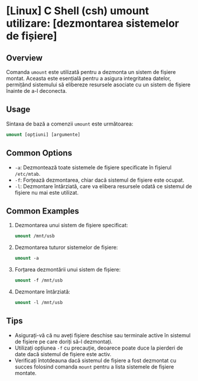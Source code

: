 # [Linux] C Shell (csh) umount utilizare: [dezmontarea sistemelor de fișiere]

## Overview
Comanda `umount` este utilizată pentru a dezmonta un sistem de fișiere montat. Aceasta este esențială pentru a asigura integritatea datelor, permițând sistemului să elibereze resursele asociate cu un sistem de fișiere înainte de a-l deconecta.

## Usage
Sintaxa de bază a comenzii `umount` este următoarea:

```csh
umount [opțiuni] [argumente]
```

## Common Options
- `-a`: Dezmontează toate sistemele de fișiere specificate în fișierul `/etc/mtab`.
- `-f`: Forțează dezmontarea, chiar dacă sistemul de fișiere este ocupat.
- `-l`: Dezmontare întârziată, care va elibera resursele odată ce sistemul de fișiere nu mai este utilizat.

## Common Examples
1. Dezmontarea unui sistem de fișiere specificat:
   ```csh
   umount /mnt/usb
   ```

2. Dezmontarea tuturor sistemelor de fișiere:
   ```csh
   umount -a
   ```

3. Forțarea dezmontării unui sistem de fișiere:
   ```csh
   umount -f /mnt/usb
   ```

4. Dezmontare întârziată:
   ```csh
   umount -l /mnt/usb
   ```

## Tips
- Asigurați-vă că nu aveți fișiere deschise sau terminale active în sistemul de fișiere pe care doriți să-l dezmontați.
- Utilizați opțiunea `-f` cu precauție, deoarece poate duce la pierderi de date dacă sistemul de fișiere este activ.
- Verificați întotdeauna dacă sistemul de fișiere a fost dezmontat cu succes folosind comanda `mount` pentru a lista sistemele de fișiere montate.